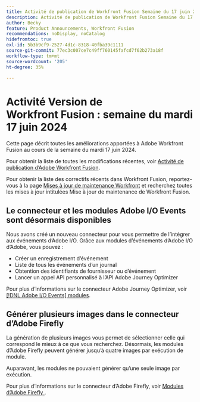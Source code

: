 ```yaml
---
title: Activité de publication de Workfront Fusion Semaine du 17 juin 2024
description: Activité de publication de Workfront Fusion Semaine du 17 juin 2024
author: Becky
feature: Product Announcements, Workfront Fusion
recommendations: noDisplay, noCatalog
hidefromtoc: true
exl-id: 5b3b9cf9-2527-4d1c-8318-40fba39c1111
source-git-commit: 77ec3c007ce7c49ff760145fafcd7f62b273a18f
workflow-type: tm+mt
source-wordcount: '205'
ht-degree: 35%

---
```


# Activité Version de Workfront Fusion : semaine du mardi 17 juin 2024

Cette page décrit toutes les améliorations apportées à Adobe Workfront Fusion au cours de la semaine du mardi 17 juin 2024.

Pour obtenir la liste de toutes les modifications récentes, voir [Activité de publication d’Adobe Workfront Fusion](/help/workfront-fusion/fusion-product-releases/fusion-release-activity.md).

Pour obtenir la liste des correctifs récents dans Workfront Fusion, reportez-vous à la page [Mises à jour de maintenance Workfront](https://experienceleague.adobe.com/docs/workfront-known-issues/releases/current-updates.html) et recherchez toutes les mises à jour intitulées Mise à jour de maintenance de Workfront Fusion.

## Le connecteur et les modules Adobe I/O Events sont désormais disponibles

Nous avons créé un nouveau connecteur pour vous permettre de l’intégrer aux événements d’Adobe I/O. Grâce aux modules d’événements d’Adobe I/O d’Adobe, vous pouvez :

* Créer un enregistrement d’événement
* Liste de tous les événements d’un journal
* Obtention des identifiants de fournisseur ou d’événement
* Lancer un appel API personnalisé à l’API Adobe Journey Optimizer

Pour plus d’informations sur le connecteur Adobe Journey Optimizer, voir [[!DNL Adobe I/O Events] modules](/help/workfront-fusion/references/apps-and-modules/adobe-connectors/adobe-io-events-modules.md).

## Générer plusieurs images dans le connecteur d’Adobe Firefly

La génération de plusieurs images vous permet de sélectionner celle qui correspond le mieux à ce que vous recherchez. Désormais, les modules d’Adobe Firefly peuvent générer jusqu’à quatre images par exécution de module.

Auparavant, les modules ne pouvaient générer qu’une seule image par exécution.

Pour plus d’informations sur le connecteur d’Adobe Firefly, voir [Modules d’Adobe Firefly ](/help/workfront-fusion/references/apps-and-modules/adobe-connectors/adobe-firefly-modules.md).
